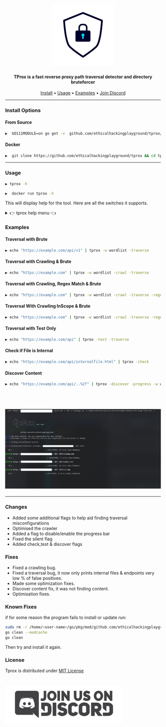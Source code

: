 <h1 align="center">
  <br>
<img src="static/icon.png" width="200px" alt="TProx">
</h1>

<h4 align="center">TProx is a fast reverse proxy path traversal detector and directory bruteforcer</h4>

<p align="center">
  <a href="#install">Install</a> •
  <a href="#usage">Usage</a> •
  <a href="#examples">Examples</a> •
  <a href="https://discord.gg/MQWCem5b">Join Discord</a> 
</p>

---

### Install Options

#### From Source

```sh
▶  GO111MODULE=on go get -v  github.com/ethicalhackingplayground/tprox/tprox
```

#### Docker

```sh
▶  git clone https://github.com/ethicalhackingplayground/tprox && cd tprox && docker build -t tprox .
```

---

### Usage

```sh
▶ tprox -h
```

```sh
▶  docker run tprox -h
```



This will display help for the tool. Here are all the switches it supports.

<details>
<summary> 👉 tprox help menu 👈</summary>

```
Usage of ./tprox:
  -c int
        The number of concurrent requests (default 10)
  -check
        Check if a path/folder/file is internal
  -crawl
        crawl the resolved domain while testing for proxy misconfigs
  -depth int
        The crawl depth (default 5)
  -discover
        Discover path/folder/file with already found traversal
  -o string
        Output the results to a file
  -progress
        This flag will allow you to turn on the progress bar
  -regex string
        Filter crawl with regex pattern
  -scope string
        Specify a scope to crawl with in using regexs
  -silent
        Show Silent output
  -test
        Enable/Disable test mode only
  -traverse
        This flag will allow you to turn on traversing
  -w string
        The wordlist to use against a valid endpoint to traverse
```

</details>

### Examples

#### Traversal with Brute

```sh
▶ echo "https://example.com/api/v1" | tprox -w wordlist -traverse
```

#### Traversal with Crawling & Brute

```sh
▶ echo "https://example.com" | tprox -w wordlist -crawl -traverse
```

#### Traversal with Crawling, Regex Match & Brute

```sh
▶ echo "https://example.com" | tprox -w wordlist -crawl -traverse -regex "/api/"
```

#### Traversal With Crawling InScope & Brute

```sh
▶ echo "https://example.com" | tprox -w wordlist -crawl -traverse -regex "/api/" -scope ".*.\.example.com"
```

#### Traversal with Test Only

```sh
▶ echo "https://example.com/api" | tprox -test -traverse
```

#### Check if File is Internal

```sh
▶ echo "https://example.com/api/internalfile.html" | tprox -check
```

#### Discover Content 

```sh
▶ echo "https://example.com/api/..%2f" | tprox -discover -progress -w wordlist
```


<h1 align="center">
  <br>
<img src="static/example.png" alt="example">
</h1>

--- 

### Changes

- Added some additional flags to help aid finding traversal misconfigurations
- Optimised the crawler
- Added a flag to disable/enable the progress bar
- Fixed the silent flag
- Added check,test & discover flags

### Fixes

- Fixed a crawling bug.
- Fixed a traversal bug, it now only prints internal files & endpoints very low % of false positives.
- Made some optimization fixes.
- Discover content fix, it was not finding content.
- Optimisation fixes.

### Known Fixes

if for some reason the program fails to install or update run:

```sh
sudo rm -r /home/<user-name>/go/pkg/mod/github.com/ethicalhackingplayground/tprox
go clean --modcache
go clean
```

Then try and install it again.

### License

Tprox is distributed under [MIT License](https://github.com/ethicalhackingplayground/tprox/blob/main/LICENSE)

<h1 align="left">
  <a href="https://discord.gg/MQWCem5b"><img src="static/Join-Discord.png" width="380" alt="Join Discord"></a>
</h1>


